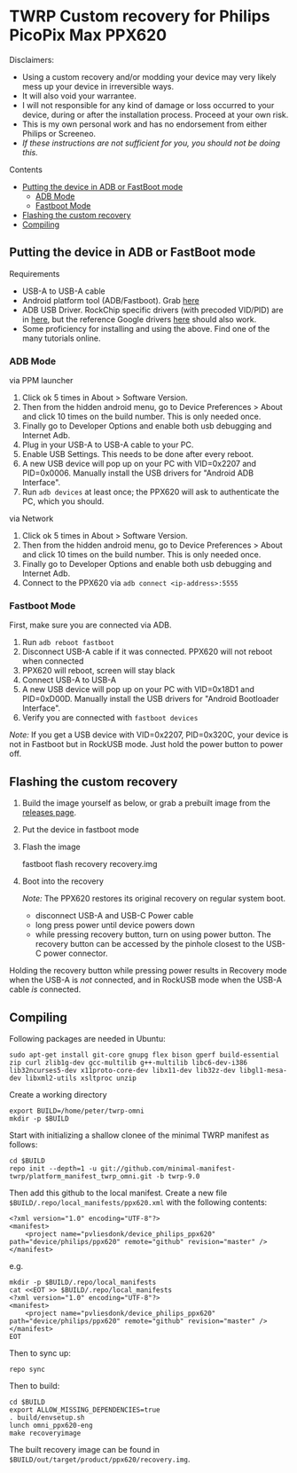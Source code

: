 # TWRP Custom recovery for Philips PicoPix Max PPX620

Disclaimers:
- Using a custom recovery and/or modding your device may very likely mess up your device in irreversible ways.
- It will also void your warrantee.
- I will not responsible for any kind of damage or loss occurred to your device, during or after the installation process. Proceed at your own risk.
- This is my own personal work and has no endorsement from either Philips or Screeneo.
- *If these instructions are not sufficient for you, you should not be doing this.*

Contents
- [Putting the device in ADB or FastBoot mode](#putting-the-device-in-adb-or-fastboot-mode)
	- [ADB Mode](#adb-mode)
	- [Fastboot Mode](#fastboot-mode)
- [Flashing the custom recovery](#flashing-the-custom-recovery)
- [Compiling](#compiling)



## Putting the device in ADB or FastBoot mode
Requirements
- USB-A to USB-A cable
- Android platform tool (ADB/Fastboot). Grab [here](https://developer.android.com/studio/releases/platform-tools)
- ADB USB Driver. RockChip specific drivers (with precoded VID/PID) are in [here](https://github.com/rockchip-linux/tools/raw/master/windows/DriverAssitant_v4.91.zip), but the reference Google drivers [here](https://developer.android.com/studio/run/win-usb) should also work.
- Some proficiency for installing and using the above. Find one of the many tutorials online.

### ADB Mode
via PPM launcher
1. Click ok 5 times in About > Software Version.
2. Then from the hidden android menu, go to Device Preferences > About and click 10 times on the build number. This is only needed once.
3. Finally go to Developer Options and enable both usb debugging and Internet Adb.
4. Plug in your USB-A to USB-A cable to your PC.
5. Enable USB Settings. This needs to be done after every reboot.
6. A new USB device will pop up on your PC with VID=0x2207 and PID=0x0006. Manually install the USB drivers for "Android ADB Interface".
7. Run `adb devices` at least once; the PPX620 will ask to authenticate the PC, which you should.

via Network
1. Click ok 5 times in About > Software Version.
2. Then from the hidden android menu, go to Device Preferences > About and click 10 times on the build number. This is only needed once.
3. Finally go to Developer Options and enable both usb debugging and Internet Adb.
4. Connect to the PPX620 via `adb connect <ip-address>:5555`

### Fastboot Mode
First, make sure you are connected via ADB. 

1. Run `adb reboot fastboot`
2. Disconnect USB-A cable if it was connected. PPX620 will not reboot when connected
3. PPX620 will reboot, screen will stay black
4. Connect USB-A to USB-A
5. A new USB device will pop up on your PC with VID=0x18D1 and PID=0xD00D. Manually install the USB drivers for "Android Bootloader Interface".
6. Verify you are connected with `fastboot devices`

*Note:* If you get a USB device with VID=0x2207, PID=0x320C, your device is not in Fastboot but in RockUSB mode. Just hold the power button to power off.

## Flashing the custom recovery

1. Build the image yourself as below, or grab a prebuilt image from the [releases page](https://github.com/pvliesdonk/device_philips_ppx620/releases).
2. Put the device in fastboot mode
3. Flash the image 

    fastboot flash recovery recovery.img

4. Boot into the recovery

   *Note:* The PPX620 restores its original recovery on regular system boot.
   - disconnect USB-A and USB-C Power cable
   - long press power until device powers down
   - while pressing recovery button, turn on using power button.
     The recovery button can be accessed by the pinhole closest to the USB-C power connector.
    
Holding the recovery button while pressing power results in Recovery mode when the USB-A is *not* connected, and in RockUSB mode when the USB-A cable *is* connected.

## Compiling

Following packages are needed in Ubuntu:

    sudo apt-get install git-core gnupg flex bison gperf build-essential zip curl zlib1g-dev gcc-multilib g++-multilib libc6-dev-i386 lib32ncurses5-dev x11proto-core-dev libx11-dev lib32z-dev libgl1-mesa-dev libxml2-utils xsltproc unzip

Create a working directory

    export BUILD=/home/peter/twrp-omni
    mkdir -p $BUILD

Start with initializing a shallow clonee of the minimal TWRP manifest as follows:
    
    cd $BUILD
    repo init --depth=1 -u git://github.com/minimal-manifest-twrp/platform_manifest_twrp_omni.git -b twrp-9.0

Then add this github to the local manifest. Create a new file `$BUILD/.repo/local_manifests/ppx620.xml` with the following contents:

    <?xml version="1.0" encoding="UTF-8"?>
    <manifest>
        <project name="pvliesdonk/device_philips_ppx620" path="device/philips/ppx620" remote="github" revision="master" />
    </manifest>

e.g.

    mkdir -p $BUILD/.repo/local_manifests
    cat <<EOT >> $BUILD/.repo/local_manifests
    <?xml version="1.0" encoding="UTF-8"?>
    <manifest>
        <project name="pvliesdonk/device_philips_ppx620" path="device/philips/ppx620" remote="github" revision="master" />
    </manifest>
    EOT

Then to sync up:

    repo sync

Then to build:

    cd $BUILD 
    export ALLOW_MISSING_DEPENDENCIES=true 
    . build/envsetup.sh 
    lunch omni_ppx620-eng 
    make recoveryimage
    
The built recovery image can be found in `$BUILD/out/target/product/ppx620/recovery.img`.

